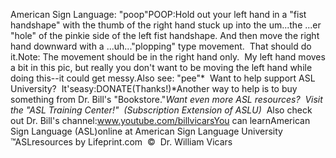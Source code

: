 American Sign Language: 
		"poop"POOP:Hold out your left hand in a "fist 
handshape" with the thumb of the right hand stuck up into the um...the ...er 
"hole" of the pinkie side of the left fist handshape. And then move the right 
hand downward with a ...uh..."plopping" type movement.  That should do it.Note: The movement should be in the right hand only.  My left hand moves a 
bit in this pic, but really you don't want to be moving the left hand while 
doing this--it could get messy.Also see: "pee"* 
Want to help support ASL University?  It'seasy:DONATE(Thanks!)*Another way to help is to buy something from Dr. Bill's "Bookstore."*Want even more ASL resources?  Visit the "ASL Training Center!"  (Subscription 
Extension of ASLU)*  Also check out Dr. Bill's channel:www.youtube.com/billvicarsYou can learnAmerican Sign Language (ASL)online at American Sign Language University ™ASLresources by Lifeprint.com  ©  Dr. William Vicars